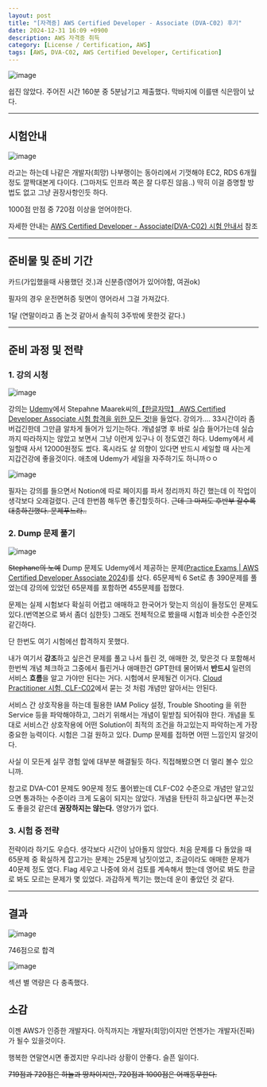 ```yaml
---
layout: post
title: "[자격증] AWS Certified Developer - Associate (DVA-C02) 후기"
date: 2024-12-31 16:09 +0900
description: AWS 자격증 취득
category: [License / Certification, AWS]
tags: [AWS, DVA-C02, AWS Certified Developer, Certification]
---
```


![image](https://github.com/user-attachments/assets/509e26c6-1a8c-4617-ba35-14150674666f)

쉽진 않았다.
주어진 시간 160분 중 5분남기고 제출했다.
막바지에 이를땐 식은땀이 났다.

---

## 시험안내

![image](https://github.com/user-attachments/assets/b0a33276-4a78-424e-98f0-73f030540b6c)

라고는 하는데 나같은 개발자(희망) 나부랭이는 동아리에서 기껏해야 EC2, RDS 6개월 정도 깔짝대본게 다이다. (그마저도 인프라 쪽은 잘 다루진 않음..)
딱히 이걸 증명할 방법도 없고 그냥 권장사항인듯 하다.

1000점 만점 중 720점 이상을 얻어야한다.

자세한 안내는 [AWS Certified Developer - Associate(DVA-C02) 시험 안내서](https://d1.awsstatic.com/ko_KR/training-and-certification/docs-dev-associate/AWS-Certified-Developer-Associate_Exam-Guide.pdf) 참조

---

## 준비물 및 준비 기간

카드(가입했을때 사용했던 것.)과 신분증(영어가 있어야함, 여권ok)

필자의 경우 운전면허증 뒷면이 영어라서 그걸 가져갔다.

1달 (연말이라고 좀 논것 같아서 솔직히 3주밖에 못한것 같다.)

---

## 준비 과정 및 전략

### 1. 강의 시청

![image](https://github.com/user-attachments/assets/5c501a77-10f6-4acc-9c9c-a58660a4bc0e)

강의는 [Udemy](https://www.udemy.com/)에서 Stepahne Maarek씨의[【한글자막】 AWS Certified Developer Associate 시험 합격을 위한 모든 것!](https://www.udemy.com/course/best-aws-certified-developer-associate/?couponCode=KEEPLEARNING)을 들었다.
강의가.... 33시간이라 좀 버겁긴한데 그만큼 알차게 들어가 있기는하다.
개념설명 후 바로 실습 들어가는데 실습까지 따라하지는 않았고 보면서 그냥 이런게 있구나 이 정도였긴 하다.
Udemy에서 세일할때 사서 12000원정도 썼다.
혹시라도 살 의향이 있다면 반드시 세일할 때 사는게 지갑건강에 좋을것이다.
애초에 Udemy가 세일을 자주하기도 하니까ㅇㅇ

![image](https://github.com/user-attachments/assets/a7747e4c-bc1b-44d7-b3a8-b0f5dd6f5df8)

필자는 강의를 들으면서 Notion에 따로 페이지를 파서 정리까지 하긴 했는데
이 작업이 생각보다 오래걸렸다. 근데 한번쯤 해두면 좋긴할듯하다. ~~근데 그 마저도 후반부 갈수록 대충하긴했다. 문제푸느라..~~

### 2. Dump 문제 풀기

![image](https://github.com/user-attachments/assets/024f67b6-cdd5-40dc-813d-67688de52a2b)

~~Stephane의 노예~~
Dump 문제도 Udemy에서 제공하는 문제([Practice Exams | AWS Certified Developer Associate 2024](https://www.udemy.com/share/101WNq3@SzHlZT096Hliz-1puWPcWhuO7lpw0LxF6nqMoznw_oZOHgt8laVyzh35Cto3cXrdxw==/))를 샀다. 65문제씩 6 Set로 총 390문제를 풀었는데 강의에 있었던 65문제를 포함하면 455문제를 접했다.

문제는 실제 시험보다 확실히 어렵고 애매하고 한국어가 맞는지 의심이 들정도인 문제도 있다.(번역본으로 봐서 좀더 심한듯) 그래도 전체적으로 봤을때 시험과 비슷한 수준인것 같긴하다.

단 한번도 여기 시험에선 합격하지 못했다.

내가 여기서 **강조**하고 싶은건 문제를 풀고 나서 틀린 것, 애매한 것, 맞은것 다 포함해서 한번씩 개념 체크하고 그중에서 틀린거나 애매한건 GPT한테 물어봐서 **반드시** 일련의 서비스 **흐름**을 알고 가야만 된다는 거다.
시험에서 문제될건 이거다. [Cloud Practitioner 시험, CLF-C02](https://contingency1.github.io/posts/%EC%9E%90%EA%B2%A9%EC%A6%9D-aws-certified-cloud-practitioner-clf-c02-%ED%9B%84%EA%B8%B0/#%EC%86%8C%EA%B0%90)에서 묻는 것 처럼 개념만 알아서는 안된다.

서비스 간 상호작용을 하는데 필용한 IAM Policy 설정, Trouble Shooting 을 위한 Service 등을 파악해야하고, 그러기 위해서는 개념이 밑받침 되어줘야 한다. 개념을 토대로 서비스간 상호작용에 어떤 Solution이 최적의 조건을 하고있는지 파악하는게 가장 중요한 능력이다. 시험은 그걸 원하고 있다. Dump 문제를 접하면 어떤 느낌인지 알것이다.

사실 이 모든게 실무 경험 앞에 대부분 해결될듯 하다. 직접해봤으면 더 멀리 볼수 있으니까.

참고로 DVA-C01 문제도 90문제 정도 풀어봤는데 CLF-C02 수준으로 개념만 알고있으면 통과하는 수준이라 크게 도움이 되지는 않았다. 개념을 탄탄히 하고싶다면 푸는것도 좋을것 같은데 **권장하지는 않는다.** 영양가가 없다.

### 3. 시험 중 전략

전략이라 하기도 우습다.
생각보다 시간이 남아돌지 않았다.
처음 문제를 다 돌았을 때 65문제 중 확실하게 잡고가는 문제는 25문제 남짓이었고, 조금이라도 애매한 문제가 40문제 정도 였다.
Flag 세우고 나중에 와서 검토를 계속해서 했는데
영어로 봐도 한글로 봐도 모르는 문제가 몇 있었다. 과감하게 찍기는 했는데 운이 좋았던 것 같다.

---

## 결과

![image](https://github.com/user-attachments/assets/f33089d9-4c7c-4111-b3a3-f5e8da74d4bc)

746점으로 합격

![image](https://github.com/user-attachments/assets/bfdee2d5-bb09-417b-b7f0-120125944aa9)

섹션 별 역량은 다 충족했다.

## 소감

이젠 AWS가 인증한 개발자다. 아직까지는 개발자(희망)이지만 언젠가는 개발자(진짜)가 될수 있을것이다.

행복한 연말연시면 좋겠지만 우리나라 상황이 안좋다. 슬픈 일이다.

~~719점과 720점은 하늘과 땅차이지만, 720점과 1000점은 어깨동무한다.~~
